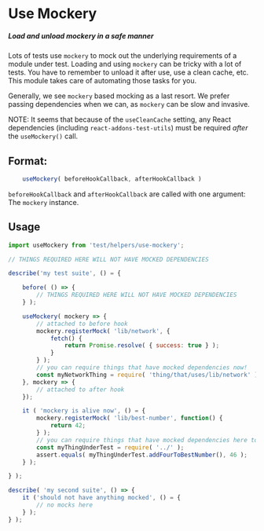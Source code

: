 # Use Mockery

##### Load and unload mockery in a safe manner

Lots of tests use `mockery` to mock out the underlying requirements of a module under test. Loading and using `mockery` can be tricky with a lot of tests. You have to remember to unload it after use, use a clean cache, etc. This module takes care of automating those tasks for you.

Generally, we see `mockery` based mocking as a last resort. We prefer passing dependencies when we can, as `mockery` can be slow and invasive.

NOTE: It seems that because of the `useCleanCache` setting, any React dependencies (including `react-addons-test-utils`) must be required _after_ the `useMockery()` call.

## Format:
```js
	useMockery( beforeHookCallback, afterHookCallback )
```
`beforeHookCallback` and `afterHookCallback` are called with one argument: The `mockery` instance.

## Usage

```js
import useMockery from 'test/helpers/use-mockery';

// THINGS REQUIRED HERE WILL NOT HAVE MOCKED DEPENDENCIES

describe('my test suite', () = {

	before( () => {
		// THINGS REQUIRED HERE WILL NOT HAVE MOCKED DEPENDENCIES
	} );

	useMockery( mockery => {
		// attached to before hook
		mockery.registerMock( 'lib/network', {
			fetch() {
				return Promise.resolve( { success: true } );
			}
		} );
		// you can require things that have mocked dependencies now!
		const myNetworkThing = require( 'thing/that/uses/lib/network' );
	}, mockery => {
		// attached to after hook
	});

	it ( 'mockery is alive now', () = {
		mockery.registerMock( 'lib/best-number', function() {
			return 42;
		} );
		// you can require things that have mocked dependencies here too
		const myThingUnderTest = require( '../' );
		assert.equals( myThingUnderTest.addFourToBestNumber(), 46 );
	} );

} );

describe( 'my second suite', () => {
	it ('should not have anything mocked', () = {
		// no mocks here
	} );
} );
```
